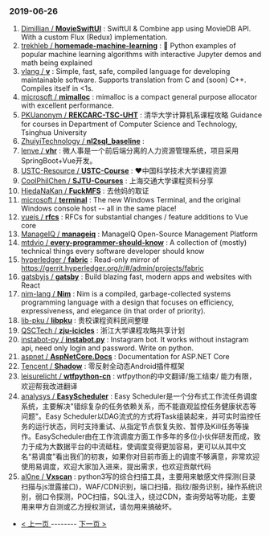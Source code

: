 ### 2019-06-26 
1. [Dimillian / **MovieSwiftUI**](https://github.com/Dimillian/MovieSwiftUI) : SwiftUI & Combine app using MovieDB API. With a custom Flux (Redux) implementation.
1. [trekhleb / **homemade-machine-learning**](https://github.com/trekhleb/homemade-machine-learning) : 🤖 Python examples of popular machine learning algorithms with interactive Jupyter demos and math being explained
1. [vlang / **v**](https://github.com/vlang/v) : Simple, fast, safe, compiled language for developing maintainable software. Supports translation from C and (soon) C++. Compiles itself in <1s.
1. [microsoft / **mimalloc**](https://github.com/microsoft/mimalloc) : mimalloc is a compact general purpose allocator with excellent performance.
1. [PKUanonym / **REKCARC-TSC-UHT**](https://github.com/PKUanonym/REKCARC-TSC-UHT) : 清华大学计算机系课程攻略 Guidance for courses in Department of Computer Science and Technology, Tsinghua University
1. [ZhuiyiTechnology / **nl2sql_baseline**](https://github.com/ZhuiyiTechnology/nl2sql_baseline) : 
1. [lenve / **vhr**](https://github.com/lenve/vhr) : 微人事是一个前后端分离的人力资源管理系统，项目采用SpringBoot+Vue开发。
1. [USTC-Resource / **USTC-Course**](https://github.com/USTC-Resource/USTC-Course) : ❤️中国科学技术大学课程资源
1. [CoolPhilChen / **SJTU-Courses**](https://github.com/CoolPhilChen/SJTU-Courses) : 上海交通大学课程资料分享
1. [HiedaNaKan / **FuckMFS**](https://github.com/HiedaNaKan/FuckMFS) : 去他妈的取证
1. [microsoft / **terminal**](https://github.com/microsoft/terminal) : The new Windows Terminal, and the original Windows console host -- all in the same place!
1. [vuejs / **rfcs**](https://github.com/vuejs/rfcs) : RFCs for substantial changes / feature additions to Vue core
1. [ManageIQ / **manageiq**](https://github.com/ManageIQ/manageiq) : ManageIQ Open-Source Management Platform
1. [mtdvio / **every-programmer-should-know**](https://github.com/mtdvio/every-programmer-should-know) : A collection of (mostly) technical things every software developer should know
1. [hyperledger / **fabric**](https://github.com/hyperledger/fabric) : Read-only mirror of https://gerrit.hyperledger.org/r/#/admin/projects/fabric
1. [gatsbyjs / **gatsby**](https://github.com/gatsbyjs/gatsby) : Build blazing fast, modern apps and websites with React
1. [nim-lang / **Nim**](https://github.com/nim-lang/Nim) : Nim is a compiled, garbage-collected systems programming language with a design that focuses on efficiency, expressiveness, and elegance (in that order of priority).
1. [lib-pku / **libpku**](https://github.com/lib-pku/libpku) : 贵校课程资料民间整理
1. [QSCTech / **zju-icicles**](https://github.com/QSCTech/zju-icicles) : 浙江大学课程攻略共享计划
1. [instabot-py / **instabot.py**](https://github.com/instabot-py/instabot.py) : Instagram bot. It works without instagram api, need only login and password. Write on python.
1. [aspnet / **AspNetCore.Docs**](https://github.com/aspnet/AspNetCore.Docs) : Documentation for ASP.NET Core
1. [Tencent / **Shadow**](https://github.com/Tencent/Shadow) : 零反射全动态Android插件框架
1. [leisurelicht / **wtfpython-cn**](https://github.com/leisurelicht/wtfpython-cn) : wtfpython的中文翻译/施工结束/ 能力有限，欢迎帮我改进翻译
1. [analysys / **EasyScheduler**](https://github.com/analysys/EasyScheduler) : Easy Scheduler是一个分布式工作流任务调度系统，主要解决"错综复杂的任务依赖关系，而不能直观监控任务健康状态等问题"。Easy Scheduler以DAG流式的方式将Task组装起来，并可实时监控任务的运行状态，同时支持重试、从指定节点恢复失败、暂停及Kill任务等操作。EasyScheduler由在工作流调度方面工作多年的多位小伙伴研发而成，致力于成为大数据平台的中流砥柱，使调度变得更加容易，更可以从其中文名“易调度”看出我们的初衷，如果你对目前市面上的调度不够满意，非常欢迎使用易调度，欢迎大家加入进来，提出需求，也欢迎贡献代码
1. [al0ne / **Vxscan**](https://github.com/al0ne/Vxscan) : python3写的综合扫描工具，主要用来敏感文件探测(目录扫描与js泄露接口)，WAF/CDN识别，端口扫描，指纹/服务识别，操作系统识别，弱口令探测，POC扫描，SQL注入，绕过CDN，查询旁站等功能，主要用来甲方自测或乙方授权测试，请勿用来搞破坏。 

- [ < 上一页 ](https://github.com/able8/github-trending-daily-record/blob/master/2019-06-25.md) -------- [ 下一页 > ](https://github.com/able8/github-trending-daily-record/blob/master/2019-06-27.md)